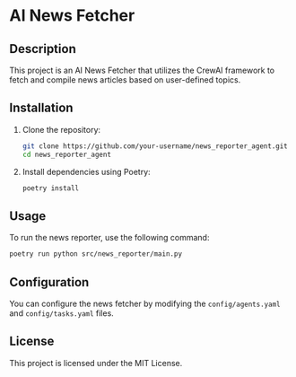 # AI News Fetcher

## Description
This project is an AI News Fetcher that utilizes the CrewAI framework to fetch and compile news articles based on user-defined topics.

## Installation

1. Clone the repository:
   ```bash
   git clone https://github.com/your-username/news_reporter_agent.git
   cd news_reporter_agent
   ```

2. Install dependencies using Poetry:
   ```bash
   poetry install
   ```

## Usage
To run the news reporter, use the following command:
```bash
poetry run python src/news_reporter/main.py
```

## Configuration
You can configure the news fetcher by modifying the `config/agents.yaml` and `config/tasks.yaml` files.

## License
This project is licensed under the MIT License.
